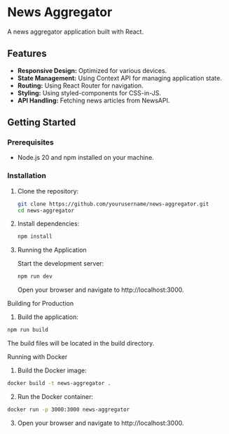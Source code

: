 # News Aggregator

A news aggregator application built with React.

## Features

- **Responsive Design:** Optimized for various devices.
- **State Management:** Using Context API for managing application state.
- **Routing:** Using React Router for navigation.
- **Styling:** Using styled-components for CSS-in-JS.
- **API Handling:** Fetching news articles from NewsAPI.

## Getting Started

### Prerequisites

- Node.js 20 and npm installed on your machine.

### Installation

1. Clone the repository:
   ```bash
   git clone https://github.com/yourusername/news-aggregator.git
   cd news-aggregator
   ```
2. Install dependencies:

   ```bash
   npm install
   ```

3. Running the Application

   Start the development server:

   ```bash
   npm run dev
   ```

   Open your browser and navigate to http://localhost:3000.

Building for Production

1. Build the application:

```bash
npm run build
```

The build files will be located in the build directory.

Running with Docker

1.  Build the Docker image:

```bash
docker build -t news-aggregator .
```

2.  Run the Docker container:

```bash
docker run -p 3000:3000 news-aggregator
```

3.  Open your browser and navigate to http://localhost:3000.
